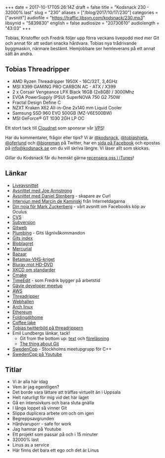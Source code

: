 +++
date = 2017-10-17T05:26:14Z
draft = false
title = "Kodsnack 230 - 32000% last"
slug = "230"
aliases = ["/blog/2017/10/17/230"]
categories = ["avsnitt"]
audiofile = "https://traffic.libsyn.com/kodsnack/230.mp3"
libsynid = "5839830"
english = false
audiosize = "20730610"
audiolength = "43:03"
+++

Tobias, Kristoffer och Fredrik följer upp förra veckans livepodd med mer Git och annat för att sedan snacka hårdvara. Tobias nya trådrivande byggmaskin, närmare bestämt. Hemjobbare ser hemleverans på ett annat sätt än andra.

## Tobias Threadripper ##

* AMD Ryzen Threadripper 1950X - 16C/32T, 3,4GHz
* MSI X399 GAMING PRO CARBON AC - ATX / X399
* 2 x Corsair Vengeance LPX Black 16GB (2x8GB) / 3000Mhz
* EVGA PowerSupply (PSU) SuperNOVA 750 G2 750W
* Fractal Design Define C
* NZXT Kraken X62 All-in-One 2x140 mm Liquid Cooler
* Samsung SSD 960 EVO 500GB (MZ-V6E500BW)
* MSI GeForce® GT 1030 2GH LP OC

Ett stort tack till [Cloudnet](http://www.cloudnet.se) som sponsrar vår [VPS](http://en.wikipedia.org/wiki/Virtual_private_server)!

Har du kommentarer, frågor eller tips? Vi är [@kodsnack](https://www.twitter.com/kodsnack), [@tobiashieta](https://www.twitter.com/tobiashieta), [@oferlund](https://www.twitter.com/oferlund) och [@bjoreman](https://www.twitter.com/bjoreman) på Twitter, har en [sida på Facebook](https://www.facebook.com/kodsnack) och epostas på [info@kodsnack.se](mailto:info@kodsnack.se) om du vill skriva längre. Vi läser allt som skickas.

Gillar du Kodsnack får du hemskt gärna [recensera oss i iTunes](http://itunes.apple.com/se/podcast/kodsnack/id561631498?l=en)!

## Länkar ##
* [Liveavsnittet](https://kodsnack.se/229/)
* [Avsnittet med Joe Armstrong](https://kodsnack.se/156/)
* [Avsnittet med Daniel Stenberg](https://kodsnack.se/120/) - skapare av Curl
* [Intervjun med Marcin de Kaminski](https://kodsnack.se/35/) från Internetdagarna
* [Din noja för Mark Zuckerberg](https://kodsnack.se/45/) - vårt avsnitt om Facebooks köp av Oculus
* [CVS](https://en.wikipedia.org/wiki/Concurrent_Versions_System)
* [Subversion](https://en.wikipedia.org/wiki/Apache_Subversion)
* [Gitweb](https://git-scm.com/docs/gitweb)
* [Plumbing](https://git-scm.com/book/uz/v2/Git-Commands-Plumbing-Commands) - Gits lågnivåkommandon
* [Gits index](https://tomayko.com/blog/2008/the-thing-about-git)
* [Bloblagret](http://gitready.com/beginner/2009/02/17/how-git-stores-your-data.html)
* [Mercurial](https://en.wikipedia.org/wiki/Mercurial)
* [Bazaar](https://en.wikipedia.org/wiki/GNU_Bazaar)
* [Betamax-VHS-kriget](https://en.wikipedia.org/wiki/Videotape_format_war)
* [Bluray mot HD-DVD](https://en.wikipedia.org/wiki/High-definition_optical_disc_format_war)
* [XKCD om standarder](https://xkcd.com/927/)
* [Cmake](https://cmake.org/)
* [TimeEdit](http://www.timeedit.com/poddavsnitt-13-git-och-dess-mysterier/) - som Fredrik bygger på arbetstid
* [Gävle developer meetup](https://www.meetup.com/preview/Gavle-Developer-Meetup)
* [AWS](https://en.wikipedia.org/wiki/Amazon_Web_Services)
* [Threadripper](https://www.anandtech.com/show/11636/amd-ryzen-threadripper-1920x-1950x-16-cores-4g-turbo-799-999-usd)
* [Webhallen](https://www.webhallen.com/)
* [Arch linux](https://www.archlinux.org/)
* [Ethereum](https://en.wikipedia.org/wiki/Ethereum)
* [Folding@home](https://en.wikipedia.org/wiki/Folding@home)
* [Coffee lake](https://en.wikipedia.org/wiki/Coffee_Lake)
* [Tobias twitterbild på threadrippern](https://twitter.com/tobiashieta/status/917423732880302090)
* Emil Lundbergs länkar, tack!
    * Git from the bottom up: [text](https://jwiegley.github.io/git-from-the-bottom-up/) och [föreläsning](https://youtu.be/mdvlu_R8EWE)
    * [The thing about Git](https://tomayko.com/blog/2008/the-thing-about-git)
* [SwedenCpp](https://www.meetup.com/swedencpp) - Stockholms meetupgrupp för C++
* [SwedenCpp på Youtube](https://www.youtube.com/channel/UC_LAXFBuK7J2J6NLiYzdPEA)

## Titlar ##
* Vi är alla här idag
* Vem är jag egentligen?
* Det borde vara lättare att träffas virtuellt än i Uppsala
* Helt naturligt för mig vid det här laget
* Gå en intensivkurs och bara sluta gnälla
* I långa loppet så vinner Git
* Slippa duplicera arbete om och om igen
* Begreppsavgrunden
* Hårdvaruporr - safe for work
* Jag hamnar på Youtube
* Ett projekt som passar på och i 15 minuter
* 32000% last
* Linus as a service
* Här finns det bara ett ego och det är Linus